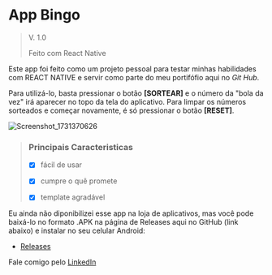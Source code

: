 # App Bingo
> V. 1.0
>
> Feito com React Native

Este app foi feito como um projeto pessoal para testar minhas habilidades com REACT NATIVE e servir como parte do meu portifófio aqui no *Git Hub*.

Para utilizá-lo, basta pressionar o botão **[SORTEAR]** e o número da "bola da vez" irá aparecer no topo da tela do aplicativo. Para limpar os números sorteados e começar novamente, é só pressionar o botão **[RESET]**.


![Screenshot_1731370626](https://github.com/user-attachments/assets/be3a80cb-261a-48e2-9959-c1bfa4bc3cf7)

> ### Principais Caracteristicas
>
> - [x] fácil de usar
> 
> - [x] cumpre o quê promete
> 
> - [x] template agradável

Eu ainda não diponibilizei esse app na loja de aplicativos, mas você pode baixá-lo no formato .APK na página de Releases aqui no GitHub (link abaixo) e instalar no seu celular Android:

* [Releases](https://github.com/airan-rocha/bingo-react-native/releases/tag/publish)


Fale comigo pelo [LinkedIn](https://www.linkedin.com/in/airan-rocha/)
